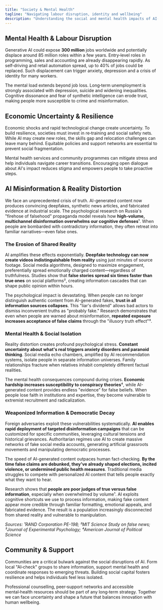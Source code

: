 ```yaml
---
title: "Society & Mental Health"
tagline: "Navigating labour disruption, identity and wellbeing"
description: "Understanding the social and mental health impacts of AI-driven economic changes and building community resilience."
---
```


## Mental Health & Labour Disruption

Generative AI could expose **300 million** jobs worldwide and potentially displace around 85 million roles within a few years. Entry‑level roles in programming, sales and accounting are already disappearing rapidly. As self‑driving and retail automation spread, up to 40% of jobs could be replaced. Such displacement can trigger anxiety, depression and a crisis of identity for many workers.

The mental load extends beyond job loss. Long‑term unemployment is strongly associated with depression, suicide and widening inequalities. Cognitive dissonance and fear of synthetic intelligence can erode trust, making people more susceptible to crime and misinformation.

## Economic Uncertainty & Resilience

Economic shocks and rapid technological change create uncertainty. To build resilience, societies must invest in re‑training and social safety nets. While AI may create new roles, the skills gap and relocation challenges can leave many behind. Equitable policies and support networks are essential to prevent social fragmentation.

Mental health services and community programmes can mitigate stress and help individuals navigate career transitions. Encouraging open dialogue about AI's impact reduces stigma and empowers people to take proactive steps.

## AI Misinformation & Reality Distortion

We face an unprecedented crisis of truth. AI-generated content now produces convincing deepfakes, synthetic news articles, and fabricated evidence at industrial scale. The psychological research on Russia's "firehose of falsehood" propaganda model reveals how **high-volume, multichannel disinformation overwhelms our cognitive defenses**¹. When people are bombarded with contradictory information, they often retreat into familiar narratives—even false ones.

### The Erosion of Shared Reality

AI amplifies these effects exponentially. **Deepfake technology can now create videos indistinguishable from reality** using just minutes of source footage. Social media algorithms, designed to maximize engagement, preferentially spread emotionally charged content—regardless of truthfulness. Studies show that **false stories spread six times faster than true ones** on social platforms², creating information cascades that can shape public opinion within hours.

The psychological impact is devastating. When people can no longer distinguish authentic content from AI-generated fakes, **trust in all information sources collapses**. This "liar's dividend" allows bad actors to dismiss inconvenient truths as "probably fake." Research demonstrates that even when people are warned about misinformation, **repeated exposure increases acceptance of false claims** through the "illusory truth effect"³.

### Mental Health & Social Isolation

Reality distortion creates profound psychological stress. **Constant uncertainty about what's real triggers anxiety disorders and paranoid thinking**. Social media echo chambers, amplified by AI recommendation systems, isolate people in separate information universes. Family relationships fracture when relatives inhabit completely different factual realities.

The mental health consequences compound during crises. **Economic hardship increases susceptibility to conspiracy theories**⁴, while AI-generated content provides endless "evidence" for false beliefs. When people lose faith in institutions and expertise, they become vulnerable to extremist recruitment and radicalization.

### Weaponized Information & Democratic Decay

Foreign adversaries exploit these vulnerabilities systematically. **AI enables rapid deployment of targeted disinformation campaigns** that can be customized for specific communities, leveraging cultural tensions and historical grievances. Authoritarian regimes use AI to create massive networks of fake social media accounts, generating artificial grassroots movements and manipulating democratic processes.

The speed of AI-generated content outpaces human fact-checking. **By the time false claims are debunked, they've already shaped elections, incited violence, or undermined public health measures**. Traditional media struggles to compete with personalized AI content that tells people exactly what they want to hear.

Research shows that **people are poor judges of true versus false information**, especially when overwhelmed by volume¹. AI exploits cognitive shortcuts we use to process information, making fake content appear more credible through familiar formatting, emotional appeals, and fabricated evidence. The result is a population increasingly disconnected from shared reality and vulnerable to manipulation.

*Sources: ¹RAND Corporation PE-198; ²MIT Science Study on false news; ³Journal of Experimental Psychology; ⁴American Journal of Political Science*

## Community & Support

Communities are a critical bulwark against the social disruptions of AI. Form local "AI‑check" groups to share information, support mental health and coordinate responses to emerging threats. Building social capital fosters resilience and helps individuals feel less isolated.

Professional counselling, peer‑support networks and accessible mental‑health resources should be part of any long‑term strategy. Together we can face uncertainty and shape a future that balances innovation with human wellbeing.